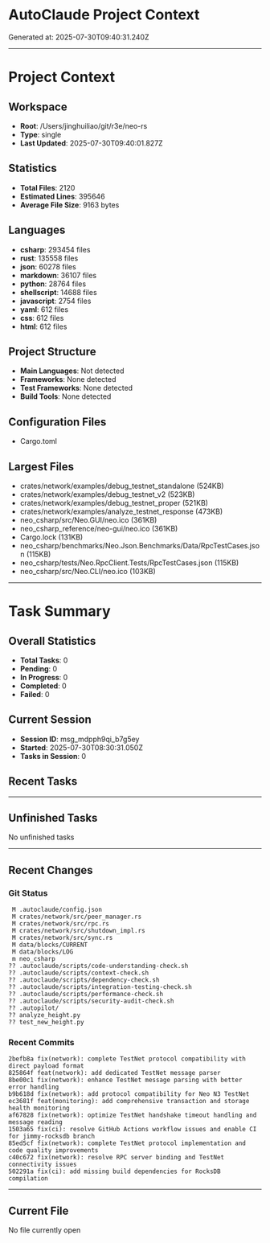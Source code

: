 # AutoClaude Project Context

Generated at: 2025-07-30T09:40:31.240Z

---

# Project Context

## Workspace
- **Root**: /Users/jinghuiliao/git/r3e/neo-rs
- **Type**: single
- **Last Updated**: 2025-07-30T09:40:01.827Z

## Statistics
- **Total Files**: 2120
- **Estimated Lines**: 395646
- **Average File Size**: 9163 bytes

## Languages
- **csharp**: 293454 files
- **rust**: 135558 files
- **json**: 60278 files
- **markdown**: 36107 files
- **python**: 28764 files
- **shellscript**: 14688 files
- **javascript**: 2754 files
- **yaml**: 612 files
- **css**: 612 files
- **html**: 612 files

## Project Structure
- **Main Languages**: Not detected
- **Frameworks**: None detected
- **Test Frameworks**: None detected
- **Build Tools**: None detected

## Configuration Files
- Cargo.toml


## Largest Files
- crates/network/examples/debug_testnet_standalone (524KB)
- crates/network/examples/debug_testnet_v2 (523KB)
- crates/network/examples/debug_testnet_proper (521KB)
- crates/network/examples/analyze_testnet_response (473KB)
- neo_csharp/src/Neo.GUI/neo.ico (361KB)
- neo_csharp_reference/neo-gui/neo.ico (361KB)
- Cargo.lock (131KB)
- neo_csharp/benchmarks/Neo.Json.Benchmarks/Data/RpcTestCases.json (115KB)
- neo_csharp/tests/Neo.RpcClient.Tests/RpcTestCases.json (115KB)
- neo_csharp/src/Neo.CLI/neo.ico (103KB)


---

# Task Summary

## Overall Statistics
- **Total Tasks**: 0
- **Pending**: 0
- **In Progress**: 0
- **Completed**: 0
- **Failed**: 0

## Current Session
- **Session ID**: msg_mdpph9qi_b7g5ey
- **Started**: 2025-07-30T08:30:31.050Z
- **Tasks in Session**: 0

## Recent Tasks



---

## Unfinished Tasks
No unfinished tasks

---

## Recent Changes

### Git Status
```
 M .autoclaude/config.json
 M crates/network/src/peer_manager.rs
 M crates/network/src/rpc.rs
 M crates/network/src/shutdown_impl.rs
 M crates/network/src/sync.rs
 M data/blocks/CURRENT
 M data/blocks/LOG
 m neo_csharp
?? .autoclaude/scripts/code-understanding-check.sh
?? .autoclaude/scripts/context-check.sh
?? .autoclaude/scripts/dependency-check.sh
?? .autoclaude/scripts/integration-testing-check.sh
?? .autoclaude/scripts/performance-check.sh
?? .autoclaude/scripts/security-audit-check.sh
?? .autopilot/
?? analyze_height.py
?? test_new_height.py

```

### Recent Commits
```
2befb8a fix(network): complete TestNet protocol compatibility with direct payload format
825864f feat(network): add dedicated TestNet message parser
8be00c1 fix(network): enhance TestNet message parsing with better error handling
b9b618d fix(network): add protocol compatibility for Neo N3 TestNet
ec3681f feat(monitoring): add comprehensive transaction and storage health monitoring
af67828 fix(network): optimize TestNet handshake timeout handling and message reading
1503a65 fix(ci): resolve GitHub Actions workflow issues and enable CI for jimmy-rocksdb branch
85ed5cf fix(network): complete TestNet protocol implementation and code quality improvements
c40c672 fix(network): resolve RPC server binding and TestNet connectivity issues
502291a fix(ci): add missing build dependencies for RocksDB compilation

```

---

## Current File
No file currently open